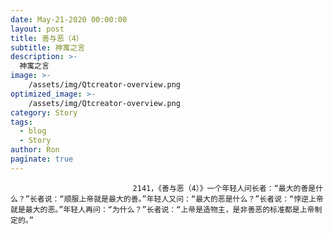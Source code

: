 ```yaml
---
date: May-21-2020 00:00:00
layout: post
title: 善与恶（4）
subtitle: 神寓之言
description: >-
  神寓之言
image: >-
    /assets/img/Qtcreator-overview.png
optimized_image: >-
    /assets/img/Qtcreator-overview.png
category: Story
tags:
  - blog
  - Story
author: Ron
paginate: true
---
```


							　　2141，《善与恶（4）》一个年轻人问长者：“最大的善是什么？”长者说：“顺服上帝就是最大的善。”年轻人又问：“最大的恶是什么？”长者说：“悖逆上帝就是最大的恶。”年轻人再问：“为什么？”长者说：“上帝是造物主，是非善恶的标准都是上帝制定的。”
							
							
						